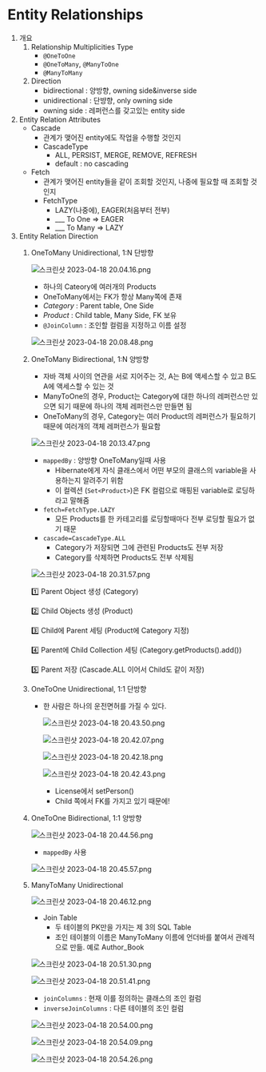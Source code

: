# Entity Relationships

1. 개요
    1. Relationship Multiplicities Type
        - `@OneToOne`
        - `@OneToMany`, `@ManyToOne`
        - `@ManyToMany`
    2. Direction
        - bidirectional : 양방향, owning side&inverse side
        - unidirectional : 단뱡향, only owning side
        - owning side : 레퍼런스를 갖고있는 entity side
2. Entity Relation Attributes
    - Cascade
        - 관계가 맺어진 entity에도 작업을 수행할 것인지
        - CascadeType
            - ALL, PERSIST, MERGE, REMOVE, REFRESH
            - default : no cascading
    - Fetch
        - 관계가 맺어진 entity들을 같이 조회할 것인지, 나중에 필요할 때 조회할 것인지
        - FetchType
            - LAZY(나중에), EAGER(처음부터 전부)
            - ___ To One ⇒ EAGER
            - ___ To Many ⇒ LAZY
3. Entity Relation Direction
    1. OneToMany Unidirectional, 1:N 단방향
        
        ![스크린샷 2023-04-18 20.04.16.png](Entity%20Relationships%20f1b6e87a5305411cbf2fd41dcc0648b8/%25E1%2584%2589%25E1%2585%25B3%25E1%2584%258F%25E1%2585%25B3%25E1%2584%2585%25E1%2585%25B5%25E1%2586%25AB%25E1%2584%2589%25E1%2585%25A3%25E1%2586%25BA_2023-04-18_20.04.16.png)
        
        - 하나의 Cateory에 여러개의 Products
        - OneToMany에서는 FK가 항상 Many쪽에 존재
        - *Category* : Parent table, One Side
        - *Product* : Child table, Many Side, FK 보유
        - `@JoinColumn` : 조인할 컬럼을 지정하고 이름 설정
        
        ![스크린샷 2023-04-18 20.08.48.png](Entity%20Relationships%20f1b6e87a5305411cbf2fd41dcc0648b8/%25E1%2584%2589%25E1%2585%25B3%25E1%2584%258F%25E1%2585%25B3%25E1%2584%2585%25E1%2585%25B5%25E1%2586%25AB%25E1%2584%2589%25E1%2585%25A3%25E1%2586%25BA_2023-04-18_20.08.48.png)
        
    2. OneToMany Bidirectional, 1:N 양방향
        - 자바 객체 사이의 연관을 서로 지어주는 것, A는 B에 액세스할 수 있고 B도 A에 액세스할 수 있는 것
        - ManyToOne의 경우, Product는 Category에 대한 하나의 레퍼런스만 있으면 되기 때문에 하나의 객체 레퍼런스만 만들면 됨
        - OneToMany의 경우, Category는 여러 Product의 레퍼런스가 필요하기 때문에 여러개의 객체 레퍼런스가 필요함
        
        ![스크린샷 2023-04-18 20.13.47.png](Entity%20Relationships%20f1b6e87a5305411cbf2fd41dcc0648b8/%25E1%2584%2589%25E1%2585%25B3%25E1%2584%258F%25E1%2585%25B3%25E1%2584%2585%25E1%2585%25B5%25E1%2586%25AB%25E1%2584%2589%25E1%2585%25A3%25E1%2586%25BA_2023-04-18_20.13.47.png)
        
        - `mappedBy` : 양방향 OneToMany일때 사용
            - Hibernate에게 자식 클래스에서 어떤 부모의 클래스의 variable을 사용하는지 알려주기 위함
            - 이 컬렉션 (`Set<Product>`)은 FK 컬럼으로 매핑된 variable로 로딩하라고 말해줌
        - `fetch=FetchType.LAZY`
            - 모든 Products를 한 카테고리를 로딩할때마다 전부 로딩할 필요가 없기 때문
        - `cascade=CascadeType.ALL`
            - Category가 저장되면 그에 관련된 Products도 전부 저장
            - Category를 삭제하면 Products도 전부 삭제됨
        
        ![스크린샷 2023-04-18 20.31.57.png](Entity%20Relationships%20f1b6e87a5305411cbf2fd41dcc0648b8/%25E1%2584%2589%25E1%2585%25B3%25E1%2584%258F%25E1%2585%25B3%25E1%2584%2585%25E1%2585%25B5%25E1%2586%25AB%25E1%2584%2589%25E1%2585%25A3%25E1%2586%25BA_2023-04-18_20.31.57.png)
        
        1️⃣ Parent Object 생성 (Category)
        
        2️⃣ Child Objects 생성 (Product)
        
        3️⃣ Child에 Parent 세팅 (Product에 Category 지정)
        
        4️⃣ Parent에 Child Collection 세팅 (Category.getProducts().add())
        
        5️⃣ Parent 저장 (Cascade.ALL 이어서 Child도 같이 저장)
        
    3. OneToOne Unidirectional, 1:1 단방향
        - 한 사람은 하나의 운전면허를 가질 수 있다.
            
            ![스크린샷 2023-04-18 20.43.50.png](Entity%20Relationships%20f1b6e87a5305411cbf2fd41dcc0648b8/%25E1%2584%2589%25E1%2585%25B3%25E1%2584%258F%25E1%2585%25B3%25E1%2584%2585%25E1%2585%25B5%25E1%2586%25AB%25E1%2584%2589%25E1%2585%25A3%25E1%2586%25BA_2023-04-18_20.43.50.png)
            
            ![스크린샷 2023-04-18 20.42.07.png](Entity%20Relationships%20f1b6e87a5305411cbf2fd41dcc0648b8/%25E1%2584%2589%25E1%2585%25B3%25E1%2584%258F%25E1%2585%25B3%25E1%2584%2585%25E1%2585%25B5%25E1%2586%25AB%25E1%2584%2589%25E1%2585%25A3%25E1%2586%25BA_2023-04-18_20.42.07.png)
            
            ![스크린샷 2023-04-18 20.42.18.png](Entity%20Relationships%20f1b6e87a5305411cbf2fd41dcc0648b8/%25E1%2584%2589%25E1%2585%25B3%25E1%2584%258F%25E1%2585%25B3%25E1%2584%2585%25E1%2585%25B5%25E1%2586%25AB%25E1%2584%2589%25E1%2585%25A3%25E1%2586%25BA_2023-04-18_20.42.18.png)
            
            ![스크린샷 2023-04-18 20.42.43.png](Entity%20Relationships%20f1b6e87a5305411cbf2fd41dcc0648b8/%25E1%2584%2589%25E1%2585%25B3%25E1%2584%258F%25E1%2585%25B3%25E1%2584%2585%25E1%2585%25B5%25E1%2586%25AB%25E1%2584%2589%25E1%2585%25A3%25E1%2586%25BA_2023-04-18_20.42.43.png)
            
            - License에서 setPerson()
            - Child 쪽에서 FK를 가지고 있기 때문에!
    4. OneToOne Bidirectional, 1:1 양방향
        
        ![스크린샷 2023-04-18 20.44.56.png](Entity%20Relationships%20f1b6e87a5305411cbf2fd41dcc0648b8/%25E1%2584%2589%25E1%2585%25B3%25E1%2584%258F%25E1%2585%25B3%25E1%2584%2585%25E1%2585%25B5%25E1%2586%25AB%25E1%2584%2589%25E1%2585%25A3%25E1%2586%25BA_2023-04-18_20.44.56.png)
        
        - `mappedBy` 사용
        
        ![스크린샷 2023-04-18 20.45.57.png](Entity%20Relationships%20f1b6e87a5305411cbf2fd41dcc0648b8/%25E1%2584%2589%25E1%2585%25B3%25E1%2584%258F%25E1%2585%25B3%25E1%2584%2585%25E1%2585%25B5%25E1%2586%25AB%25E1%2584%2589%25E1%2585%25A3%25E1%2586%25BA_2023-04-18_20.45.57.png)
        
    5. ManyToMany Unidirectional
        
        ![스크린샷 2023-04-18 20.46.12.png](Entity%20Relationships%20f1b6e87a5305411cbf2fd41dcc0648b8/%25E1%2584%2589%25E1%2585%25B3%25E1%2584%258F%25E1%2585%25B3%25E1%2584%2585%25E1%2585%25B5%25E1%2586%25AB%25E1%2584%2589%25E1%2585%25A3%25E1%2586%25BA_2023-04-18_20.46.12.png)
        
        - Join Table
            - 두 테이블의 PK만을 가지는 제 3의 SQL Table
            - 조인 테이블의 이름은 ManyToMany 이름에 언더바를 붙여서 관례적으로 만듦. 예로 Author_Book
        
        ![스크린샷 2023-04-18 20.51.30.png](Entity%20Relationships%20f1b6e87a5305411cbf2fd41dcc0648b8/%25E1%2584%2589%25E1%2585%25B3%25E1%2584%258F%25E1%2585%25B3%25E1%2584%2585%25E1%2585%25B5%25E1%2586%25AB%25E1%2584%2589%25E1%2585%25A3%25E1%2586%25BA_2023-04-18_20.51.30.png)
        
        ![스크린샷 2023-04-18 20.51.41.png](Entity%20Relationships%20f1b6e87a5305411cbf2fd41dcc0648b8/%25E1%2584%2589%25E1%2585%25B3%25E1%2584%258F%25E1%2585%25B3%25E1%2584%2585%25E1%2585%25B5%25E1%2586%25AB%25E1%2584%2589%25E1%2585%25A3%25E1%2586%25BA_2023-04-18_20.51.41.png)
        
        - `joinColumns` : 현재 이를 정의하는 클래스의 조인 컬럼
        - `inverseJoinColumns` : 다른 테이블의 조인 컬럼
        
        ![스크린샷 2023-04-18 20.54.00.png](Entity%20Relationships%20f1b6e87a5305411cbf2fd41dcc0648b8/%25E1%2584%2589%25E1%2585%25B3%25E1%2584%258F%25E1%2585%25B3%25E1%2584%2585%25E1%2585%25B5%25E1%2586%25AB%25E1%2584%2589%25E1%2585%25A3%25E1%2586%25BA_2023-04-18_20.54.00.png)
        
        ![스크린샷 2023-04-18 20.54.09.png](Entity%20Relationships%20f1b6e87a5305411cbf2fd41dcc0648b8/%25E1%2584%2589%25E1%2585%25B3%25E1%2584%258F%25E1%2585%25B3%25E1%2584%2585%25E1%2585%25B5%25E1%2586%25AB%25E1%2584%2589%25E1%2585%25A3%25E1%2586%25BA_2023-04-18_20.54.09.png)
        
        ![스크린샷 2023-04-18 20.54.26.png](Entity%20Relationships%20f1b6e87a5305411cbf2fd41dcc0648b8/%25E1%2584%2589%25E1%2585%25B3%25E1%2584%258F%25E1%2585%25B3%25E1%2584%2585%25E1%2585%25B5%25E1%2586%25AB%25E1%2584%2589%25E1%2585%25A3%25E1%2586%25BA_2023-04-18_20.54.26.png)
